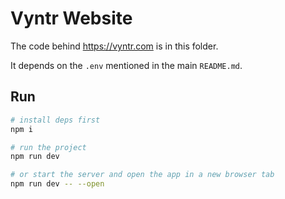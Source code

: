 # Vyntr Website

The code behind https://vyntr.com is in this folder.

It depends on the `.env` mentioned in the main `README.md`.

## Run
```bash
# install deps first
npm i

# run the project
npm run dev

# or start the server and open the app in a new browser tab
npm run dev -- --open
```